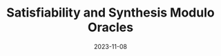 ---
layout: talks
date: 2023-11-08
title: Satisfiability and Synthesis Modulo Oracles
loc: Formal Methods Seminar, Fall 2023, UIUC
slides: SMTO.pdf
---